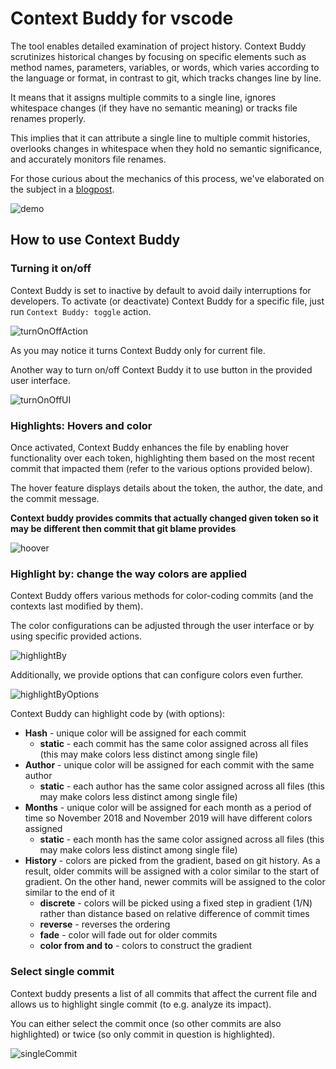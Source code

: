 # Context Buddy for vscode

The tool enables detailed examination of project history. Context Buddy scrutinizes historical changes by focusing on specific elements such as method names, parameters, variables, or words, which varies according to the language or format, in contrast to git, which tracks changes line by line.

It means that it assigns multiple commits to a single line, ignores whitespace changes (if they have no semantic meaning) or tracks file renames properly.

This implies that it can attribute a single line to multiple commit histories, overlooks changes in whitespace when they hold no semantic significance, and accurately monitors file renames.

For those curious about the mechanics of this process, we've elaborated on the subject in a [blogpost](https://medium.com/@m.bednarz/165dac84425).


![demo](demo.gif)


## How to use Context Buddy

### Turning it on/off

Context Buddy is set to inactive by default to avoid daily interruptions for developers. To activate (or deactivate) Context Buddy for a specific file, just run `Context Buddy: toggle` action.


![turnOnOffAction](turnOnOffAction.gif)

As you may notice it turns Context Buddy only for current file.

Another way to turn on/off Context Buddy it to use button in the provided user interface.


![turnOnOffUI](turnOnUI.gif)


### Highlights: Hovers and color

Once activated, Context Buddy enhances the file by enabling hover functionality over each token, highlighting them based on the most recent commit that impacted them (refer to the various options provided below).

The hover feature displays details about the token, the author, the date, and the commit message. 

**Context buddy provides commits that actually changed given token so it may be different then commit that git blame provides**

![hoover](hoover.gif)

### Highlight by: change the way colors are applied

Context Buddy offers various methods for color-coding commits (and the contexts last modified by them).

The color configurations can be adjusted through the user interface or by using specific provided actions.

![highlightBy](highlightBy.gif)

Additionally, we provide options that can configure colors even further.

![highlightByOptions](highlightByOptions.gif)

Context Buddy can highlight code by (with options):

 * **Hash** - unique color will be assigned for each commit
   * **static** - each commit has the same color assigned across all files (this may make colors less distinct among single file)
 * **Author** - unique color will be assigned for each commit with the same author
   * **static** - each author has the same color assigned across all files (this may make colors less distinct among single file)
 * **Months** - unique color will be assigned for each month as a period of time so November 2018 and November 2019 will have different colors assigned
   * **static** - each month has the same color assigned across all files (this may make colors less distinct among single file)
 * **History** - colors are picked from the gradient, based on git history. As a result, older commits will be assigned with a color similar to the start of gradient. On the other hand, newer commits will be assigned to the color similar to the end of it
   * **discrete** - colors will be picked using a fixed step in gradient (1/N) rather than distance based on relative difference of commit times
   * **reverse** - reverses the ordering
   * **fade** - color will fade out for older commits
   * **color from and to** - colors to construct the gradient


### Select single commit


Context buddy presents a list of all commits that affect the current file and allows us to highlight single commit (to e.g. analyze its impact). 

You can either select the commit once (so other commits are also highlighted) or twice (so only commit in question is highlighted).


![singleCommit](singleCommit.gif)
   
